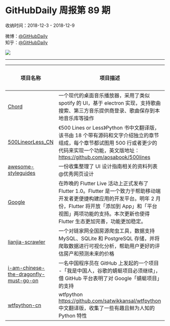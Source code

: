 # GitHubDaily 周报第 89 期

收纳时间：2018-12-3 - 2018-12-9

微博：[@GitHubDaily](https://weibo.com/GitHubDaily)    
知乎：[@GitHubDaily](https://www.zhihu.com/people/githubdaily)

![](https://raw.githubusercontent.com/GitHubDaily/GitHubDaily/master/assets/weixin.png)

---

项目名称 | 项目描述 | 示例图 | 微博
--- | --- | --- | ---
[Chord](status.github_url) | 一个现代的桌面音乐播放器，采用了类似 spotify 的 UI，基于 electron 实现，支持歌曲搜索、第三方音乐提供商登录、歌曲保存到本地音乐库等操作 | ![](http://wx4.sinaimg.cn/large/006fiYtfgy1fxy3p8b8yaj316j0u0e81.jpg) | [![](https://raw.githubusercontent.com/GitHubDaily/GitHubDaily/master/assets/sina_logo.png)](https://weibo.com/5722964389/H6eGaDM8H)
[500LineorLess_CN](status.github_url) | 《500 Lines or Less》Python 书中文翻译版，该书由 18 个带有源码和文字介绍独立的章节组成，每个章节都试图用 500 行或者更少的代码来实现一个功能，英文版地址：https://github.com/aosabook/500lines | ![](http://wx2.sinaimg.cn/large/006fiYtfgy1fxxiqp9yi2j30u01rrb0x.jpg) | [![](https://raw.githubusercontent.com/GitHubDaily/GitHubDaily/master/assets/sina_logo.png)](https://weibo.com/5722964389/H65fG8rrj)
[awesome-styleguides](status.github_url) | 一份收集整理了 UI 设计指南相关的资料列表 @优秀网页设计 | ![](http://wx1.sinaimg.cn/large/006fiYtfgy1fxwbgotp2aj30u02aqty6.jpg) | [![](https://raw.githubusercontent.com/GitHubDaily/GitHubDaily/master/assets/sina_logo.png)](https://weibo.com/5722964389/H5VPbA4Dk)
[Google](status.github_url) | 在昨晚的 Flutter Live 活动上正式发布了 Flutter 1.0。Flutter 是一个致力于帮助移动端开发者更便捷构建应用的开发平台。明年 2 月份，Flutter 将开放「添加到 App」和「平台视图」两项功能的支持。本次更新也使得 Flutter 生态更加完善，功能更加稳定。 | ![](http://wx1.sinaimg.cn/large/006fiYtfly1fxw3881136j318b0u0b29.jpg) | [![](https://raw.githubusercontent.com/GitHubDaily/GitHubDaily/master/assets/sina_logo.png)](https://weibo.com/5722964389/H5QU0DsyE)
[lianjia-scrawler](status.github_url) | 一个对链家网全国房源爬虫工具，数据支持 MySQL、SQLite 和 PostgreSQL 存储，并将爬取数据进行可视化分析，帮助用户更好的评估房产和预测未来的价格 | ![](http://wx2.sinaimg.cn/large/006fiYtfgy1fxv382sfu1j30u00x619f.jpg) | [![](https://raw.githubusercontent.com/GitHubDaily/GitHubDaily/master/assets/sina_logo.png)](https://weibo.com/5722964389/H5MoGqDQw)
[i-am-chinese-the-dragonfly-must-go-on](status.github_url) | 一名中国程序员在 GitHub 上发起的一个项目 -「我是中国人，谷歌的蜻蜓项目必须继续」，借 GitHub 平台表明了对 Google「蜻蜓项目」的支持 | ![](http://wx1.sinaimg.cn/large/006fiYtfgy1fxtepr445kj30u020tnpd.jpg) | [![](https://raw.githubusercontent.com/GitHubDaily/GitHubDaily/master/assets/sina_logo.png)](https://weibo.com/5722964389/H5uZQwdRo)
[wtfpython-cn](status.github_url) |  wtfpython https://github.com/satwikkansal/wtfpython 中文翻译版，收集了一些有趣且鲜为人知的 Python 特性 | ![](http://wx4.sinaimg.cn/large/006fiYtfgy1fxr8c6pp16j30u01on1kq.jpg) | [![](https://raw.githubusercontent.com/GitHubDaily/GitHubDaily/master/assets/sina_logo.png)](https://weibo.com/5722964389/H5txGoaY8)
